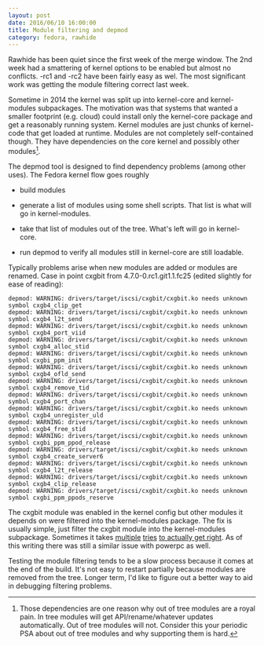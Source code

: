 ```yaml
---
layout: post
date: 2016/06/10 16:00:00
title: Module filtering and depmod
category: fedora, rawhide
---
```

Rawhide has been quiet since the first week of the merge window.
The 2nd week had a smattering of kernel options to be enabled but almost no
conflicts. -rc1 and -rc2 have been fairly easy as wel. The most
significant work was getting the module filtering correct last week.

Sometime in 2014 the kernel was split up into kernel-core and kernel-modules
subpackages. The motivation was that systems that wanted a smaller footprint
(e.g. cloud) could install only the kernel-core package and get a reasonably
running system. Kernel modules are just chunks of kernel-code that get
loaded at runtime. Modules are not completely self-contained though. They have
dependencies on the core kernel and possibly other modules[^1].

The depmod tool is designed to find dependency problems (among other uses).
The Fedora kernel flow goes roughly

- build modules

- generate a list of modules using some shell scripts. That list is what will
go in kernel-modules.

- take that list of modules out of the tree. What's left will go in kernel-core.

- run depmod to verify all modules still in kernel-core are still loadable.

Typically problems arise when new modules are added or modules are renamed.
Case in point cxgbit from 4.7.0-0.rc1.git1.1.fc25 (edited slightly for ease
of reading):

	depmod: WARNING: drivers/target/iscsi/cxgbit/cxgbit.ko needs unknown symbol cxgb4_clip_get
	depmod: WARNING: drivers/target/iscsi/cxgbit/cxgbit.ko needs unknown symbol cxgb4_l2t_send
	depmod: WARNING: drivers/target/iscsi/cxgbit/cxgbit.ko needs unknown symbol cxgb4_port_viid
	depmod: WARNING: drivers/target/iscsi/cxgbit/cxgbit.ko needs unknown symbol cxgb4_alloc_stid
	depmod: WARNING: drivers/target/iscsi/cxgbit/cxgbit.ko needs unknown symbol cxgbi_ppm_init
	depmod: WARNING: drivers/target/iscsi/cxgbit/cxgbit.ko needs unknown symbol cxgb4_ofld_send
	depmod: WARNING: drivers/target/iscsi/cxgbit/cxgbit.ko needs unknown symbol cxgb4_remove_tid
	depmod: WARNING: drivers/target/iscsi/cxgbit/cxgbit.ko needs unknown symbol cxgb4_port_chan
	depmod: WARNING: drivers/target/iscsi/cxgbit/cxgbit.ko needs unknown symbol cxgb4_unregister_uld
	depmod: WARNING: drivers/target/iscsi/cxgbit/cxgbit.ko needs unknown symbol cxgb4_free_stid
	depmod: WARNING: drivers/target/iscsi/cxgbit/cxgbit.ko needs unknown symbol cxgbi_ppm_ppod_release
	depmod: WARNING: drivers/target/iscsi/cxgbit/cxgbit.ko needs unknown symbol cxgb4_create_server6
	depmod: WARNING: drivers/target/iscsi/cxgbit/cxgbit.ko needs unknown symbol cxgb4_l2t_release
	depmod: WARNING: drivers/target/iscsi/cxgbit/cxgbit.ko needs unknown symbol cxgb4_clip_release
	depmod: WARNING: drivers/target/iscsi/cxgbit/cxgbit.ko needs unknown symbol cxgbi_ppm_ppods_reserve

The cxgbit module was enabled in the kernel config but other modules it depends
on were filtered into the kernel-modules package. The fix is usually simple,
just filter the cxgbit module into the kernel-modules subpackage. Sometimes
it takes [multiple](http://pkgs.fedoraproject.org/cgit/rpms/kernel.git/commit/?id=57618355c45385dc8af51e0cee8d12dbcb2d0aca)
[tries](http://pkgs.fedoraproject.org/cgit/rpms/kernel.git/commit/?id=0d45f1a0bdf571f109bb6c06620964e74caa8280)
[to actually get right](http://pkgs.fedoraproject.org/cgit/rpms/kernel.git/commit/?id=6a51c81bc3227e8e7b9ddb9cd237709a215eb045).
As of this writing there was still a similar issue with powerpc as well.

Testing the module filtering tends to be a slow process because it comes at
the end of the build. It's not easy to restart partially because modules are
removed from the tree. Longer term, I'd like to figure out a better way to
aid in debugging filtering problems.

[^1]: Those dependencies are one reason why out of tree modules are a royal
pain. In tree modules will get API/rename/whatever updates automatically.
Out of tree modules will not. Consider this your periodic PSA about out of
tree modules and why supporting them is hard.
